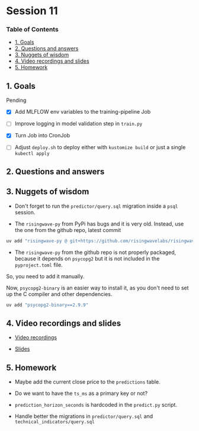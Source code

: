 # Session 11

### Table of Contents

- [1. Goals](#1-goals)
- [2. Questions and answers](#2-questions-and-answers)
- [3. Nuggets of wisdom](#3-nuggets-of-wisdom)
- [4. Video recordings and slides](#4-video-recordings-and-slides)
- [5. Homework](#5-homework)

## 1. Goals

Pending
- [x] Add MLFLOW env variables to the training-pipeline Job
- [ ] Improve logging in model validation step in `train.py`
- [x] Turn Job into CronJob
- [ ] Adjust `deploy.sh` to deploy either with `kustomize build` or just a single `kubectl apply`


## 2. Questions and answers


## 3. Nuggets of wisdom

- Don't forget to run the `predictor/query.sql` migration inside a `psql` session.

- The `risingwave-py` from PyPi has bugs and it is very old. 
Instead, use the one from the github repo, latest commit

```sh
uv add "risingwave-py @ git+https://github.com/risingwavelabs/risingwave-py"
```

- The `risingwave-py` from the github repo is not properly packaged, because it depends on `psycopg2` but it is not included in the `pyproject.toml` file.

So, you need to add it manually.

Now, `psycopg2-binary` is an easier way to install it, as you don't need to set up the C compiler and other dependencies.

```sh
uv add "psycopg2-binary==2.9.9"
```

## 4. Video recordings and slides

- [Video recordings](https://www.realworldml.net/products/building-a-real-time-ml-system-together-cohort-4/categories/2157614663)

- [Slides](https://www.realworldml.net/products/building-a-real-time-ml-system-together-cohort-4/categories/2157614663/posts/2187524112)


## 5. Homework

- Maybe add the current close price to the `predictions` table.

- Do we want to have the `ts_ms` as a primary key or not?

- `prediction_horizon_seconds` is hardcoded in the `predict.py` script.

- Handle better the migrations in `predictor/query.sql`  and `technical_indicators/query.sql`